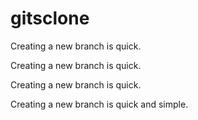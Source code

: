 # gitsclone
Creating a new branch is quick.

Creating a new branch is quick.

Creating a new branch is quick.


Creating a new branch is quick and simple.

